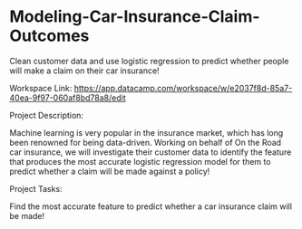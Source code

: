 # Modeling-Car-Insurance-Claim-Outcomes
Clean customer data and use logistic regression to predict whether people will make a claim on their car insurance!


Workspace Link: https://app.datacamp.com/workspace/w/e2037f8d-85a7-40ea-9f97-060af8bd78a8/edit


Project Description:

Machine learning is very popular in the insurance market, which has long been renowned for being data-driven.
Working on behalf of On the Road car insurance, we will investigate their customer data to identify the feature that produces the most accurate logistic regression model for them to predict whether a claim will be made against a policy!


Project Tasks:

Find the most accurate feature to predict whether a car insurance claim will be made!


